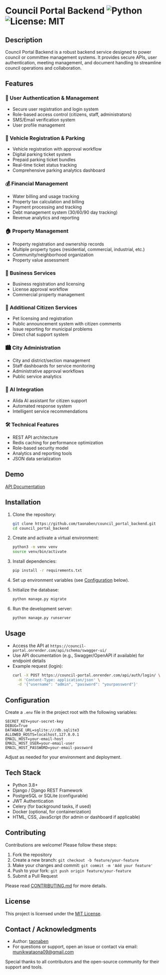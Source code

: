 
# Council Portal Backend ![Python](https://img.shields.io/badge/Python-3.8%2B-blue) ![License: MIT](https://img.shields.io/badge/License-MIT-yellow.svg)

## Description

Council Portal Backend is a robust backend service designed to power council or committee management systems. It provides secure APIs, user authentication, meeting management, and document handling to streamline council operations and collaboration.

## Features

### 🔑 User Authentication & Management
- Secure user registration and login system
- Role-based access control (citizens, staff, administrators)
- SMS/Email verification system
- User profile management
### 🚗 Vehicle Registration & Parking
- Vehicle registration with approval workflow
- Digital parking ticket system
- Prepaid parking ticket bundles
- Real-time ticket status tracking
- Comprehensive parking analytics dashboard
### 💰 Financial Management
- Water billing and usage tracking
- Property tax calculation and billing
- Payment processing and tracking
- Debt management system (30/60/90 day tracking)
- Revenue analytics and reporting
### 🏠 Property Management
- Property registration and ownership records
- Multiple property types (residential, commercial, industrial, etc.)
- Community/neighborhood organization
- Property value assessment
### 💼 Business Services
- Business registration and licensing
- License approval workflow
- Commercial property management
### 🐾 Additional Citizen Services
- Pet licensing and registration
- Public announcement system with citizen comments
- Issue reporting for municipal problems
- Direct chat support system
### 🏙️ City Administration
- City and district/section management
- Staff dashboards for service monitoring
- Administrative approval workflows
- Public service analytics
### 🤖 AI Integration
- Alida AI assistant for citizen support
- Automated response system
- Intelligent service recommendations
### 🛠️ Technical Features
- REST API architecture
- Redis caching for performance optimization
- Role-based security model
- Analytics and reporting tools
- JSON data serialization

## Demo

[API Documentation](https://council-portal.onrender.com/api/schema/swagger-ui/)

## Installation

1. Clone the repository:
   ```bash
   git clone https://github.com/taonaben/council_portal_backend.git
   cd council_portal_backend
   ```
2. Create and activate a virtual environment:
   ```bash
   python3 -m venv venv
   source venv/bin/activate
   ```
3. Install dependencies:
   ```bash
   pip install -r requirements.txt
   ```
4. Set up environment variables (see [Configuration](#configuration) below).

5. Initialize the database:
   ```bash
   python manage.py migrate
   ```

6. Run the development server:
   ```bash
   python manage.py runserver
   ```

## Usage

- Access the API at `https://council-portal.onrender.com/api/schema/swagger-ui/`
- Use API documentation (e.g., Swagger/OpenAPI if available) for endpoint details
- Example request (login):
   ```bash
   curl -X POST https://council-portal.onrender.com/api/auth/login/ \
     -H 'Content-Type: application/json' \
     -d '{"username": "admin", "password": "yourpassword"}'
   ```

## Configuration

Create a `.env` file in the project root with the following variables:

```env
SECRET_KEY=your-secret-key
DEBUG=True
DATABASE_URL=sqlite:///db.sqlite3
ALLOWED_HOSTS=localhost,127.0.0.1
EMAIL_HOST=your-email-host
EMAIL_HOST_USER=your-email-user
EMAIL_HOST_PASSWORD=your-email-password
```
Adjust as needed for your environment and deployment.

## Tech Stack

- Python 3.8+
- Django / Django REST Framework
- PostgreSQL or SQLite (configurable)
- JWT Authentication
- Celery (for background tasks, if used)
- Docker (optional, for containerization)
- HTML, CSS, JavaScript (for admin or dashboard if applicable)

## Contributing

Contributions are welcome! Please follow these steps:

1. Fork the repository
2. Create a new branch: `git checkout -b feature/your-feature`
3. Make your changes and commit: `git commit -m 'Add your feature'`
4. Push to your fork: `git push origin feature/your-feature`
5. Submit a Pull Request

Please read [CONTRIBUTING.md](CONTRIBUTING.md) for more details.

## License

This project is licensed under the [MIT License](LICENSE).

## Contact / Acknowledgments

- Author: [taonaben](https://github.com/taonaben)
- For questions or support, open an issue or contact via email: munikwataona09@gmail.com

Special thanks to all contributors and the open-source community for their support and tools.
